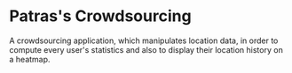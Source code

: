 # Patras's Crowdsourcing
A crowdsourcing application, which manipulates location data, in order to compute every user's statistics and also to display their location history on a heatmap.

